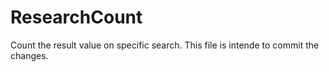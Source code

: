 # ResearchCount
Count the result value on specific search.
This file is intende to commit the changes.
